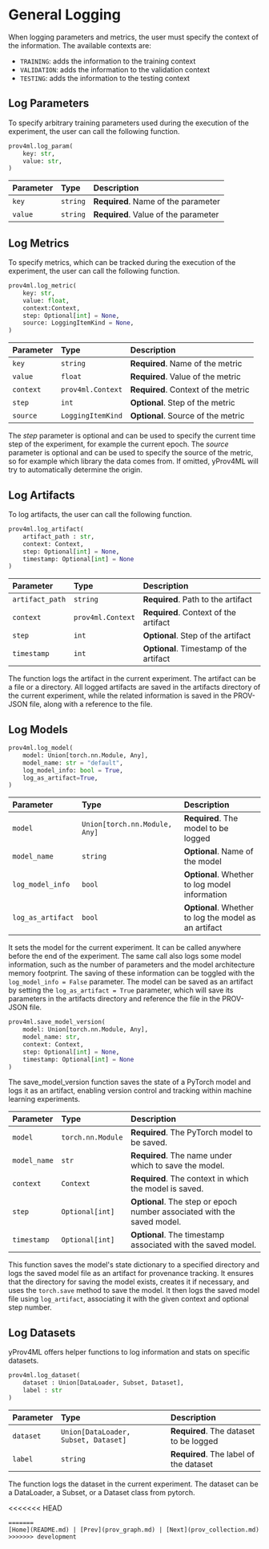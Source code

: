 
# General Logging

When logging parameters and metrics, the user must specify the context of the information. 
The available contexts are: 
 - `TRAINING`: adds the information to the training context  
 - `VALIDATION`: adds the information to the validation context
 - `TESTING`: adds the information to the testing context

## Log Parameters

To specify arbitrary training parameters used during the execution of the experiment, the user can call the following function. 
    
```python
prov4ml.log_param(
    key: str, 
    value: str, 
)
```

| Parameter | Type     | Description                |
| :-------- | :------- | :------------------------- |
| `key` | `string` | **Required**. Name of the parameter |
| `value` | `string` | **Required**. Value of the parameter |


## Log Metrics

To specify metrics, which can be tracked during the execution of the experiment, the user can call the following function.

```python
prov4ml.log_metric(
    key: str, 
    value: float, 
    context:Context, 
    step: Optional[int] = None, 
    source: LoggingItemKind = None, 
)
```

| Parameter | Type     | Description                |
| :-------- | :------- | :------------------------- |
| `key` | `string` | **Required**. Name of the metric |
| `value` | `float` | **Required**. Value of the metric |
| `context` | `prov4ml.Context` | **Required**. Context of the metric |
| `step` | `int` | **Optional**. Step of the metric |
| `source` | `LoggingItemKind` | **Optional**. Source of the metric |

The *step* parameter is optional and can be used to specify the current time step of the experiment, for example the current epoch.
The *source* parameter is optional and can be used to specify the source of the metric, so for example which library the data comes from. If omitted, yProv4ML will try to automatically determine the origin. 

## Log Artifacts

To log artifacts, the user can call the following function.

```python
prov4ml.log_artifact(
    artifact_path : str, 
    context: Context,
    step: Optional[int] = None, 
    timestamp: Optional[int] = None
)
```

| Parameter | Type     | Description                |
| :-------- | :------- | :------------------------- |
| `artifact_path` | `string` | **Required**. Path to the artifact |
| `context` | `prov4ml.Context` | **Required**. Context of the artifact |
| `step` | `int` | **Optional**. Step of the artifact |
| `timestamp` | `int` | **Optional**. Timestamp of the artifact |

The function logs the artifact in the current experiment. The artifact can be a file or a directory. 
All logged artifacts are saved in the artifacts directory of the current experiment, while the related information is saved in the PROV-JSON file, along with a reference to the file. 

## Log Models

```python
prov4ml.log_model(
    model: Union[torch.nn.Module, Any], 
    model_name: str = "default", 
    log_model_info: bool = True, 
    log_as_artifact=True, 
)
```

| Parameter | Type     | Description                |
| :-------- | :------- | :------------------------- |
| `model` | `Union[torch.nn.Module, Any]` | **Required**. The model to be logged |
| `model_name` | `string` | **Optional**. Name of the model |
| `log_model_info` | `bool` | **Optional**. Whether to log model information |
| `log_as_artifact` | `bool` | **Optional**. Whether to log the model as an artifact |

It sets the model for the current experiment. It can be called anywhere before the end of the experiment. 
The same call also logs some model information, such as the number of parameters and the model architecture memory footprint. 
The saving of these information can be toggled with the ```log_model_info = False``` parameter. 
The model can be saved as an artifact by setting the ```log_as_artifact = True``` parameter, which will save its parameters in the artifacts directory and reference the file in the PROV-JSON file.

```python
prov4ml.save_model_version(
    model: Union[torch.nn.Module, Any], 
    model_name: str, 
    context: Context, 
    step: Optional[int] = None, 
    timestamp: Optional[int] = None
)
```

The save_model_version function saves the state of a PyTorch model and logs it as an artifact, enabling version control and tracking within machine learning experiments.

| Parameter | Type     | Description                |
| :-------- | :------- | :------------------------- |
| `model`	| `torch.nn.Module` |	**Required**. The PyTorch model to be saved. |
| `model_name`	| `str`|	**Required**. The name under which to save the model. | 
| `context`	| `Context` |	**Required**. The context in which the model is saved. |
| `step`	| `Optional[int]` |	**Optional**. The step or epoch number associated with the saved model. |
| `timestamp`	| `Optional[int]` |	**Optional**. The timestamp associated with the saved model. |

This function saves the model's state dictionary to a specified directory and logs the saved model file as an artifact for provenance tracking. It ensures that the directory for saving the model exists, creates it if necessary, and uses the `torch.save` method to save the model. It then logs the saved model file using `log_artifact`, associating it with the given context and optional step number.


## Log Datasets

yProv4ML offers helper functions to log information and stats on specific datasets.  

```python
prov4ml.log_dataset(
    dataset : Union[DataLoader, Subset, Dataset], 
    label : str
)
```

| Parameter | Type     | Description                |
| :-------- | :------- | :------------------------- |
| `dataset` | `Union[DataLoader, Subset, Dataset]` | **Required**. The dataset to be logged |
| `label` | `string` | **Required**. The label of the dataset |

The function logs the dataset in the current experiment. The dataset can be a DataLoader, a Subset, or a Dataset class from pytorch.


<<<<<<< HEAD

```
=======
[Home](README.md) | [Prev](prov_graph.md) | [Next](prov_collection.md)
>>>>>>> development
